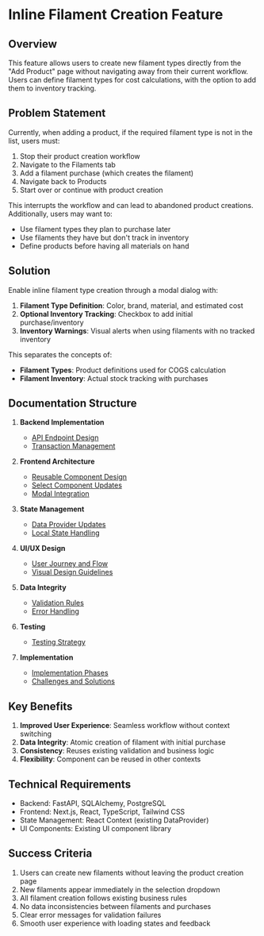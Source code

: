 # Inline Filament Creation Feature

## Overview

This feature allows users to create new filament types directly from the "Add Product" page without navigating away from their current workflow. Users can define filament types for cost calculations, with the option to add them to inventory tracking.

## Problem Statement

Currently, when adding a product, if the required filament type is not in the list, users must:
1. Stop their product creation workflow
2. Navigate to the Filaments tab
3. Add a filament purchase (which creates the filament)
4. Navigate back to Products
5. Start over or continue with product creation

This interrupts the workflow and can lead to abandoned product creations. Additionally, users may want to:
- Use filament types they plan to purchase later
- Use filaments they have but don't track in inventory
- Define products before having all materials on hand

## Solution

Enable inline filament type creation through a modal dialog with:
1. **Filament Type Definition**: Color, brand, material, and estimated cost
2. **Optional Inventory Tracking**: Checkbox to add initial purchase/inventory
3. **Inventory Warnings**: Visual alerts when using filaments with no tracked inventory

This separates the concepts of:
- **Filament Types**: Product definitions used for COGS calculation
- **Filament Inventory**: Actual stock tracking with purchases

## Documentation Structure

1. **Backend Implementation**
   - [API Endpoint Design](./01-backend-api-endpoint.md)
   - [Transaction Management](./02-backend-transaction-management.md)

2. **Frontend Architecture**
   - [Reusable Component Design](./03-frontend-reusable-component.md)
   - [Select Component Updates](./04-frontend-select-updates.md)
   - [Modal Integration](./05-frontend-modal-integration.md)

3. **State Management**
   - [Data Provider Updates](./06-state-management-updates.md)
   - [Local State Handling](./07-local-state-handling.md)

4. **UI/UX Design**
   - [User Journey and Flow](./08-ui-ux-flow.md)
   - [Visual Design Guidelines](./09-visual-design.md)

5. **Data Integrity**
   - [Validation Rules](./10-data-validation.md)
   - [Error Handling](./11-error-handling.md)

6. **Testing**
   - [Testing Strategy](./12-testing-strategy.md)

7. **Implementation**
   - [Implementation Phases](./13-implementation-phases.md)
   - [Challenges and Solutions](./14-challenges-solutions.md)

## Key Benefits

1. **Improved User Experience**: Seamless workflow without context switching
2. **Data Integrity**: Atomic creation of filament with initial purchase
3. **Consistency**: Reuses existing validation and business logic
4. **Flexibility**: Component can be reused in other contexts

## Technical Requirements

- Backend: FastAPI, SQLAlchemy, PostgreSQL
- Frontend: Next.js, React, TypeScript, Tailwind CSS
- State Management: React Context (existing DataProvider)
- UI Components: Existing UI component library

## Success Criteria

1. Users can create new filaments without leaving the product creation page
2. New filaments appear immediately in the selection dropdown
3. All filament creation follows existing business rules
4. No data inconsistencies between filaments and purchases
5. Clear error messages for validation failures
6. Smooth user experience with loading states and feedback